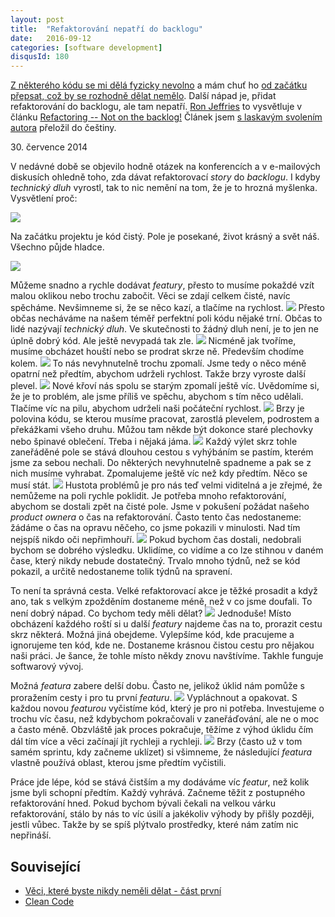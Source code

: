 ```yaml
---
layout: post
title:  "Refaktorování nepatří do backlogu"
date:   2016-09-12
categories: [software development]
disqusId: 180
---
```

<a href="/item/178">Z některého kódu se mi dělá fyzicky nevolno</a> a mám chuť ho <a href="/item/133">od začátku přepsat, což by se rozhodně dělat nemělo</a>. Další nápad je, přidat refaktorování do backlogu, ale tam nepatří. 
<a href="https://twitter.com/RonJeffries">Ron Jeffries</a> to vysvětluje v článku <a href="http://ronjeffries.com/xprog/articles/refactoring-not-on-the-backlog/">Refactoring -- Not on the backlog!</a> Článek jsem <a href="https://twitter.com/RonJeffries/status/765165129444888576">s laskavým svolením autora</a> přeložil do češtiny.

30\. července 2014

V nedávné době se objevilo hodně otázek na konferencích a v e-mailových diskusích ohledně toho, zda dávat refaktorovací <em>story</em> do <em>backlogu</em>. I kdyby <em>technický dluh</em> vyrostl, tak to nic nemění na tom, že je to hrozná myšlenka. Vysvětlení proč:

![](/assets/2016-09-12/20160912-Ref01-1024x768.jpg)

Na začátku projektu je kód čistý. Pole je posekané, život krásný a svět náš. Všechno půjde hladce.

<!--more-->

![](/assets/2016-09-12/20160912-Ref02-1024x768.jpg)

Můžeme snadno a rychle dodávat <em>featury</em>, přesto to musíme pokaždé vzít malou oklikou nebo trochu zabočit. Věci se zdají celkem čisté, navíc spěcháme. Nevšimneme si, že se něco kazí, a tlačíme na rychlost.
![](/assets/2016-09-12/20160912-Ref03-1024x768.jpg)
Přesto občas necháváme na našem téměř perfektní poli kódu nějaké trní. Občas to lidé nazývají <em>technický dluh</em>. Ve skutečnosti to žádný dluh není, je to jen ne úplně dobrý kód. Ale ještě nevypadá tak zle.
![](/assets/2016-09-12/20160912-Ref04-1024x768.jpg)
Nicméně jak tvoříme, musíme obcházet houští nebo se prodrat skrze ně. Především chodíme kolem.
![](/assets/2016-09-12/20160912-Ref05-1024x768.jpg)
To nás nevyhnutelně trochu zpomalí. Jsme tedy o něco méně opatrní než předtím, abychom udrželi rychlost. Takže brzy vyroste další plevel.
![](/assets/2016-09-12/20160912-Ref06-1024x768.jpg)
Nové křoví nás spolu se starým zpomalí ještě víc. Uvědomíme si, že je to problém, ale jsme příliš ve spěchu, abychom s tím něco udělali. Tlačíme víc na pilu, abychom udrželi naši počáteční rychlost.
![](/assets/2016-09-12/20160912-Ref07-1024x768.jpg)
Brzy je polovina kódu, se kterou musíme pracovat, zarostlá plevelem, podrostem a překážkami všeho druhu. Můžou tam někde být dokonce staré plechovky nebo špinavé oblečení. Třeba i nějaká jáma.
![](/assets/2016-09-12/20160912-Ref08-1024x768.jpg)
Každý výlet skrz tohle zaneřáděné pole se stává dlouhou cestou s vyhýbáním se  pastím, kterém jsme za sebou nechali. Do některých nevyhnutelně spadneme a pak se z nich musíme vyhrabat. Zpomalujeme ještě víc než kdy předtím. Něco se musí stát.
![](/assets/2016-09-12/20160912-Ref09-1024x768.jpg)
Hustota problémů je pro nás teď velmi viditelná a je zřejmé, že nemůžeme na poli rychle poklidit. Je potřeba mnoho refaktorování, abychom se dostali zpět na čisté pole. Jsme v pokušení požádat našeho <em>product ownera</em> o čas na refaktorování. Často tento čas nedostaneme: žádáme o čas na opravu něčeho, co jsme pokazili v minulosti. Nad tím nejspíš nikdo oči nepřimhouří.
![](/assets/2016-09-12/20160912-Ref10-1024x768.jpg)
Pokud bychom čas dostali, nedobrali bychom se dobrého výsledku. Uklidíme, co vidíme a co lze stihnou v daném čase, který nikdy nebude dostatečný. Trvalo mnoho týdnů, než se kód pokazil, a určitě nedostaneme tolik týdnů na spravení.

To není ta správná cesta. Velké refaktorovací akce je těžké prosadit a když ano, tak s velkým zpožděním dostaneme méně, než v co jsme doufali. To není dobrý nápad. Co bychom tedy měli dělat?
![](/assets/2016-09-12/20160912-RefA1-1024x768.jpg)
Jednoduše! Místo obcházení každého roští si u další <em>featury</em> najdeme čas na to, prorazit cestu skrz některá. Možná jiná obejdeme. Vylepšíme kód, kde pracujeme a ignorujeme ten kód, kde ne. Dostaneme krásnou čistou cestu pro nějakou naši práci. Je šance, že tohle místo někdy znovu navštívíme. Takhle funguje softwarový vývoj.

Možná <em>featura</em> zabere delší dobu. Často ne, jelikož úklid nám pomůže s proražením cesty i pro tu první <em>featuru</em>.
![](/assets/2016-09-12/20160912-RefA2-1024x768.jpg)
Vypláchnout a opakovat. S každou novou <em>featurou</em> vyčistíme kód, který je pro ni potřeba. Investujeme o trochu víc času, než kdybychom pokračovali v zaneřáďování, ale ne o moc a často méně. Obzvláště jak proces pokračuje, těžíme z výhod úklidu čím dál tím více a věci začínají jít rychleji a rychleji.
![](/assets/2016-09-12/20160912-RefA3-1024x768.jpg)
Brzy (často už v tom samém sprintu, kdy začneme uklízet) si všimneme, že následující <em>featura</em> vlastně používá oblast, kterou jsme předtím vyčistili.

Práce jde lépe, kód se stává čistším a my dodáváme víc <em>featur</em>, než kolik jsme byli schopní předtím. Každý vyhrává. Začneme těžit z postupného refaktorování hned. Pokud bychom bývali čekali na velkou várku refaktorování, stálo by nás to víc úsilí a jakékoliv výhody by přišly později, jestli vůbec. Takže by se spíš plýtvalo prostředky, které nám zatím nic nepřináší.

Související
------

* <a href="/item/133">Věci, které byste nikdy neměli dělat - část první</a>
* <a href="/item/178">Clean Code</a>